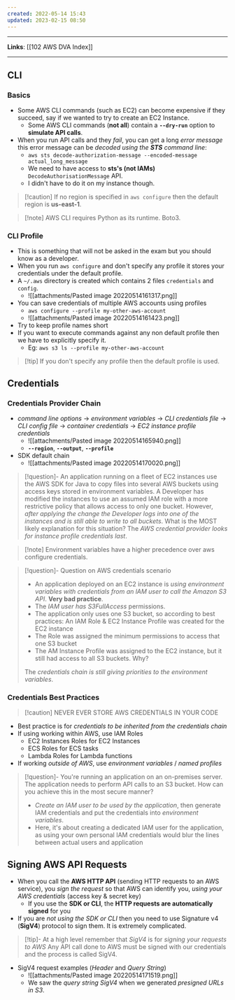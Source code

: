 ```yaml
---
created: 2022-05-14 15:43
updated: 2023-02-15 08:50
---
```

---
**Links**: [[102 AWS DVA Index]]

---
## CLI
### Basics
- Some AWS CLI commands (such as EC2) can become expensive if they succeed, say if we wanted to try to create an EC2 Instance.
	- Some AWS CLI commands (**not all**) contain a **`--dry-run`** option to **simulate API calls**.
- When you run API calls and they *fail*, you can get a long *error message* this error message can be *decoded using the **STS** command line*:
	- `aws sts decode-authorization-message --encoded-message actual_long_message`
	- We need to have access to **sts's (not IAMs)**  `DecodeAuthorisationMessage` API.
	- I didn't have to do it on my instance though.

> [!caution] If no region is specified in `aws configure` then the default region is **us-east-1**.

> [!note] AWS CLI requires Python as its runtime. Boto3.

### CLI Profile
- This is something that will not be asked in the exam but you should know as a developer.
- When you run `aws configure` and don't specify any profile it stores your credentials under the default profile.
- A `~/.aws` directory is created which contains 2 files `credentials` and `config`.
	- ![[attachments/Pasted image 20220514161317.png]]
- You can save credentials of multiple AWS accounts using profiles
	- `aws configure --profile my-other-aws-account`
	- ![[attachments/Pasted image 20220514161423.png]]
- Try to keep profile names short
- If you want to execute commands against any non default profile then we have to explicitly specify it.
	- Eg: `aws s3 ls --profile my-other-aws-account`

> [!tip] If you don't specify any profile then the default profile is used.

## Credentials
### Credentials Provider Chain
- *command line options* → *environment variables* → *CLI credentials file* → *CLI config file* → *container credentials* → *EC2 instance profile credentials* 
	- ![[attachments/Pasted image 20220514165940.png]]
	 - **`--region`**, **`--output`**, **`--profile`**
- SDK default chain
	- ![[attachments/Pasted image 20220514170020.png]]

> [!question]- An application running on a fleet of EC2 instances use the AWS SDK for Java to copy files into several AWS buckets using access keys stored in environment variables. A Developer has modified the instances to use an assumed IAM role with a more restrictive policy that allows access to only one bucket. However, *after applying the change the Developer logs into one of the instances and is still able to write to all buckets*. What is the MOST likely explanation for this situation?
> The *AWS credential provider looks for instance profile credentials last*.

> [!note] Environment variables have a higher precedence over aws configure credentials.

> [!question]- Question on AWS credentials scenario
> - An application deployed on an EC2 instance is *using environment variables with credentials from an lAM user to call the Amazon S3 API*. **Very bad practice**.
> - The *IAM user has S3FullAccess* permissions.
> - The application only uses one S3 bucket, so according to best practices: An IAM Role & EC2 Instance Profile was created for the EC2 instance
> - The Role was assigned the minimum permissions to access that one S3 bucket
> - The AM Instance Profile was assigned to the EC2 instance, but it still had access to all S3 buckets. Why?
>
> The *credentials chain is still giving priorities to the environment variables*.

### Credentials Best Practices
> [!caution] NEVER EVER STORE AWS CREDENTIALS IN YOUR CODE

- Best practice is for *credentials to be inherited from the credentials chain*
- If using working within AWS, use IAM Roles
	-  EC2 Instances Roles for EC2 Instances
	-  ECS Roles for ECS tasks
	-  Lambda Roles for Lambda functions
- If working *outside of AWS*, use *environment variables* / *named profiles*

> [!question]- You're running an application on an on-premises server. The application needs to perform API calls to an S3 bucket. How can you achieve this in the most secure manner?
> - *Create an IAM user to be used by the application*, then generate IAM credentials and put the credentials into *environment variables*.
> - Here, it's about creating a dedicated IAM user for the application, as using your own personal IAM credentials would blur the lines between actual users and application

## Signing AWS API Requests
- When you call the **AWS HTTP API** (sending HTTP requests to an AWS service), you *sign the request* so that AWS can identify you, *using your AWS credentials* (access key & secret key)
	- If you use the **SDK or CLI**, the **HTTP requests are automatically signed** for you
- If you are *not using the SDK or CLI* then you need to use Signature v4 (**SigV4**) protocol to sign them. It is extremely complicated.

> [!tip]- At a high level remember that *SigV4* is for *signing your requests to AWS*
> Any API call done to AWS must be signed with our credentials and the process is called SigV4.

- SigV4 request examples (*Header* and *Query String*)
	- ![[attachments/Pasted image 20220514171519.png]]
	- We saw the *query string SigV4* when we generated *presigned URLs in S3*.